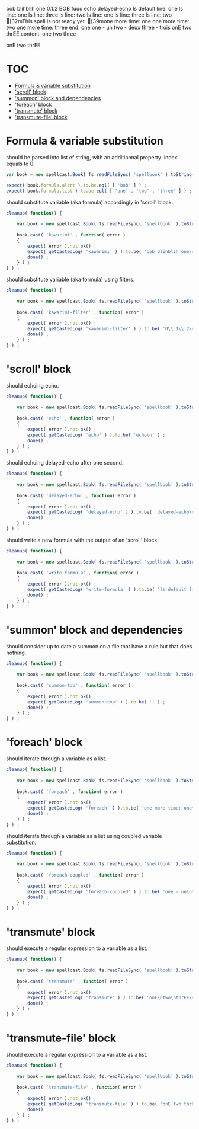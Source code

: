 bob blihblih one
0\.1\.2
BOB
fuuu
echo
delayed-echo
ls default line: one
ls line: one
ls line: three
ls line: two
ls line: one
ls line: three
ls line: two
[32mThis spell is not ready yet.
[39mone more time: one
one more time: two
one more time: three
end: one
one - un
two - deux
three - trois
onE
two
thrEE
content: one two three

onE two thrEE
# TOC
   - [Formula & variable substitution](#formula--variable-substitution)
   - ['scroll' block](#scroll-block)
   - ['summon' block and dependencies](#summon-block-and-dependencies)
   - ['foreach' block](#foreach-block)
   - ['transmute' block](#transmute-block)
   - ['transmute-file' block](#transmute-file-block)
<a name=""></a>
 
<a name="formula--variable-substitution"></a>
# Formula & variable substitution
should be parsed into list of string, with an additionnal property 'index' equals to 0.

```js
var book = new spellcast.Book( fs.readFileSync( 'spellbook' ).toString() ) ;

expect( book.formula.alert ).to.be.eql( [ 'bob' ] ) ;
expect( book.formula.list ).to.be.eql( [ 'one' , 'two' , 'three' ] ) ;
```

should substitute variable (aka formula) accordingly in 'scroll' block.

```js
cleanup( function() {
	
	var book = new spellcast.Book( fs.readFileSync( 'spellbook' ).toString() ) ;
	
	book.cast( 'kawarimi' , function( error )
	{
		expect( error ).not.ok() ;
		expect( getCastedLog( 'kawarimi' ) ).to.be( 'bob blihblih one\n' ) ;
		done() ;
	} ) ;
} ) ;
```

should substitute variable (aka formula) using filters.

```js
cleanup( function() {
	
	var book = new spellcast.Book( fs.readFileSync( 'spellbook' ).toString() ) ;
	
	book.cast( 'kawarimi-filter' , function( error )
	{
		expect( error ).not.ok() ;
		expect( getCastedLog( 'kawarimi-filter' ) ).to.be( '0\\.1\\.2\nBOB\nfuuu\n' ) ;
		done() ;
	} ) ;
} ) ;
```

<a name="scroll-block"></a>
# 'scroll' block
should echoing echo.

```js
cleanup( function() {
	
	var book = new spellcast.Book( fs.readFileSync( 'spellbook' ).toString() ) ;
	
	book.cast( 'echo' , function( error )
	{
		expect( error ).not.ok() ;
		expect( getCastedLog( 'echo' ) ).to.be( 'echo\n' ) ;
		done() ;
	} ) ;
} ) ;
```

should echoing delayed-echo after one second.

```js
cleanup( function() {
	
	var book = new spellcast.Book( fs.readFileSync( 'spellbook' ).toString() ) ;
	
	book.cast( 'delayed-echo' , function( error )
	{
		expect( error ).not.ok() ;
		expect( getCastedLog( 'delayed-echo' ) ).to.be( 'delayed-echo\n' ) ;
		done() ;
	} ) ;
} ) ;
```

should write a new formula with the output of an 'scroll' block.

```js
cleanup( function() {
	
	var book = new spellcast.Book( fs.readFileSync( 'spellbook' ).toString() ) ;
	
	book.cast( 'write-formula' , function( error )
	{
		expect( error ).not.ok() ;
		expect( getCastedLog( 'write-formula' ) ).to.be( 'ls default line: one\nls line: one\nls line: three\nls line: two\nls line: one\nls line: three\nls line: two\n' ) ;
		done() ;
	} ) ;
} ) ;
```

<a name="summon-block-and-dependencies"></a>
# 'summon' block and dependencies
should consider up to date a summon on a file that have a rule but that does nothing.

```js
cleanup( function() {
	
	var book = new spellcast.Book( fs.readFileSync( 'spellbook' ).toString() ) ;
	
	book.cast( 'summon-top' , function( error )
	{
		expect( error ).not.ok() ;
		expect( getCastedLog( 'summon-top' ) ).to.be( '' ) ;
		done() ;
	} ) ;
} ) ;
```

<a name="foreach-block"></a>
# 'foreach' block
should iterate through a variable as a list.

```js
cleanup( function() {
	
	var book = new spellcast.Book( fs.readFileSync( 'spellbook' ).toString() ) ;
	
	book.cast( 'foreach' , function( error )
	{
		expect( error ).not.ok() ;
		expect( getCastedLog( 'foreach' ) ).to.be( 'one more time: one\none more time: two\none more time: three\nend: one\n' ) ;
		done() ;
	} ) ;
} ) ;
```

should iterate through a variable as a list using coupled variable substitution.

```js
cleanup( function() {
	
	var book = new spellcast.Book( fs.readFileSync( 'spellbook' ).toString() ) ;
	
	book.cast( 'foreach-coupled' , function( error )
	{
		expect( error ).not.ok() ;
		expect( getCastedLog( 'foreach-coupled' ) ).to.be( 'one - un\ntwo - deux\nthree - trois\n' ) ;
		done() ;
	} ) ;
} ) ;
```

<a name="transmute-block"></a>
# 'transmute' block
should execute a regular expression to a variable as a list.

```js
cleanup( function() {
	
	var book = new spellcast.Book( fs.readFileSync( 'spellbook' ).toString() ) ;
	
	book.cast( 'transmute' , function( error )
	{
		expect( error ).not.ok() ;
		expect( getCastedLog( 'transmute' ) ).to.be( 'onE\ntwo\nthrEE\n' ) ;
		done() ;
	} ) ;
} ) ;
```

<a name="transmute-file-block"></a>
# 'transmute-file' block
should execute a regular expression to a variable as a list.

```js
cleanup( function() {
	
	var book = new spellcast.Book( fs.readFileSync( 'spellbook' ).toString() ) ;
	
	book.cast( 'transmute-file' , function( error )
	{
		expect( error ).not.ok() ;
		expect( getCastedLog( 'transmute-file' ) ).to.be( 'onE two thrEE\n' ) ;
		done() ;
	} ) ;
} ) ;
```

